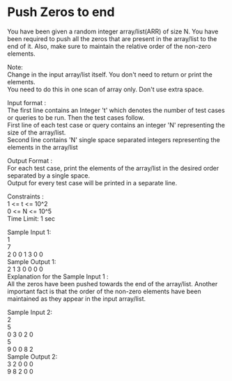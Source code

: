 # Push Zeros to end




You have been given a random integer array/list(ARR) of size N. You have been required to push all the zeros that are present in the array/list to the end of it. Also, make sure to maintain the relative order of the non-zero elements.           

Note:       
Change in the input array/list itself. You don't need to return or print the elements.         
You need to do this in one scan of array only. Don't use extra space.      

Input format :       
The first line contains an Integer 't' which denotes the number of test cases or queries to be run. Then the test cases follow.      
First line of each test case or query contains an integer 'N' representing the size of the array/list.     
Second line contains 'N' single space separated integers representing the elements in the array/list    

Output Format :      
For each test case, print the elements of the array/list in the desired order separated by a single space.      
Output for every test case will be printed in a separate line.     

Constraints :       
1 <= t <= 10^2      
0 <= N <= 10^5     
Time Limit: 1 sec      

Sample Input 1:     
1      
7      
2 0 0 1 3 0 0     
Sample Output 1:     
2 1 3 0 0 0 0      
 Explanation for the Sample Input 1 :      
All the zeros have been pushed towards the end of the array/list. Another important fact is that the order of the non-zero elements have been maintained as they appear in the input array/list.       

Sample Input 2:        
2       
5        
0 3 0 2 0    
5      
9 0 0 8 2      
Sample Output 2:     
3 2 0 0 0     
9 8 2 0 0        


